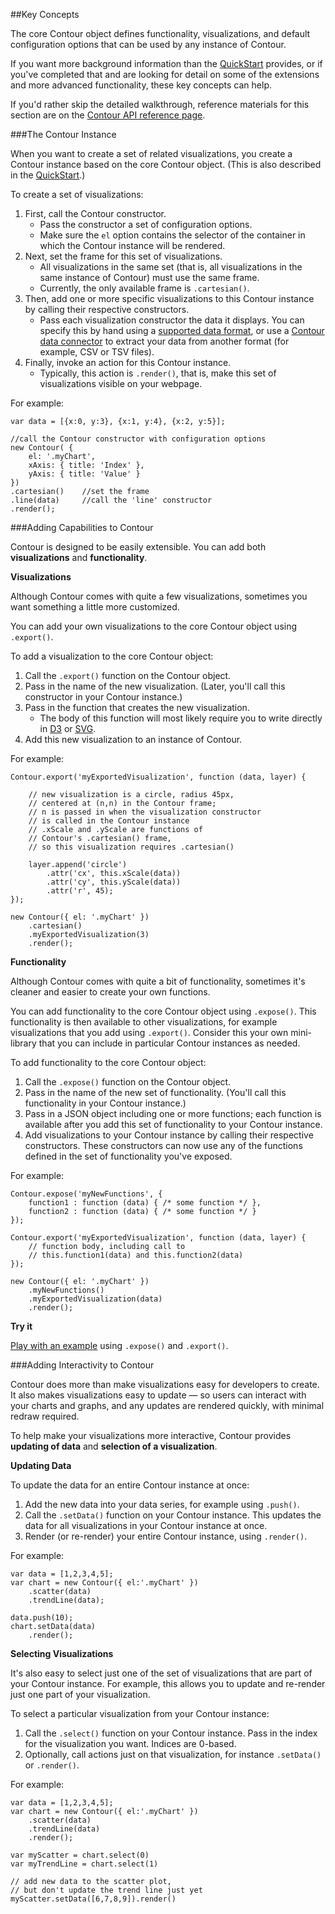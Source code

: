 ##Key Concepts

The core Contour object defines functionality, visualizations, and default configuration options that can be used by any instance of Contour.

If you want more background information than the [QuickStart](#quickstart) provides, or if you've completed that and are looking for detail on some of the extensions and more advanced functionality, these key concepts can help. 

If you'd rather skip the detailed walkthrough, reference materials for this section are on the [Contour API reference page](#contour).

###The Contour Instance

When you want to create a set of related visualizations, you create a Contour instance based on the core Contour object. (This is also described in the [QuickStart](#quickstart).)

To create a set of visualizations:

1. First, call the Contour constructor. 
	* Pass the constructor a set of configuration options. 
	* Make sure the `el` option contains the selector of the container in which the Contour instance will be rendered. 
2. Next, set the frame for this set of visualizations. 
	* All visualizations in the same set (that is, all visualizations in the same instance of Contour) must use the same frame.
	* Currently, the only available frame is `.cartesian()`.
3. Then, add one or more specific visualizations to this Contour instance by calling their respective constructors. 
	* Pass each visualization constructor the data it displays. You can specify this by hand using a [supported data format](#supported_data_formats), or use a [Contour data connector](#data-connectors) to extract your data from another format (for example, CSV or TSV files).
4. Finally, invoke an action for this Contour instance. 
	* Typically, this action is `.render()`, that is, make this set of visualizations visible on your webpage.

For example:

	var data = [{x:0, y:3}, {x:1, y:4}, {x:2, y:5}];
	
	//call the Contour constructor with configuration options
	new Contour( { 
		el: '.myChart',
		xAxis: { title: 'Index' },
		yAxis: { title: 'Value' }
	})
	.cartesian() 	//set the frame
	.line(data)  	//call the 'line' constructor
	.render();


###Adding Capabilities to Contour

Contour is designed to be easily extensible. You can add both **visualizations** and **functionality**.

**Visualizations**

Although Contour comes with quite a few visualizations, sometimes you want something a little more customized. 

You can add your own visualizations to the core Contour object using `.export()`.

To add a visualization to the core Contour object:

1. Call the `.export()` function on the Contour object.
2. Pass in the name of the new visualization. (Later, you'll call this constructor in your Contour instance.)
3. Pass in the function that creates the new visualization.
	* The body of this function will most likely require you to write directly in [D3](http://d3js.org) or [SVG](http://www.w3schools.com/svg/svg_reference.asp).
4. Add this new visualization to an instance of Contour.

For example:

	Contour.export('myExportedVisualization', function (data, layer) {
	
	    // new visualization is a circle, radius 45px, 
	    // centered at (n,n) in the Contour frame;
	    // n is passed in when the visualization constructor
	    // is called in the Contour instance
	    // .xScale and .yScale are functions of 
	    // Contour's .cartesian() frame, 
	    // so this visualization requires .cartesian() 
	
	    layer.append('circle')
	        .attr('cx', this.xScale(data))
	        .attr('cy', this.yScale(data))
	        .attr('r', 45);
	});

	new Contour({ el: '.myChart' })
		.cartesian()
		.myExportedVisualization(3)
		.render();

**Functionality**

Although Contour comes with quite a bit of functionality, sometimes it's cleaner and easier to create your own functions.

You can add functionality to the core Contour object using `.expose()`. This functionality is then available to other visualizations, for example visualizations that you add using `.export()`. Consider this your own mini-library that you can include in particular Contour instances as needed.

To add functionality to the core Contour object:

1. Call the `.expose()` function on the Contour object.
2. Pass in the name of the new set of functionality. (You'll call this functionality in your Contour instance.)
3. Pass in a JSON object including one or more functions; each function is available after you add this set of functionality to your Contour instance.
4. Add visualizations to your Contour instance by calling their respective constructors. These constructors can now use any of the functions defined in the set of functionality you've exposed.

For example: 

	Contour.expose('myNewFunctions', {
	    function1 : function (data) { /* some function */ },
	    function2 : function (data) { /* some function */ }
	});
	
	Contour.export('myExportedVisualization', function (data, layer) {
		// function body, including call to 
		// this.function1(data) and this.function2(data)
	});
	
	new Contour({ el: '.myChart' })
		.myNewFunctions()
		.myExportedVisualization(data)
		.render();

**Try it**

[Play with an example](http://jsfiddle.net/gh/get/jquery/1.7.2/forio/contour/tree/master/src/documentation/fiddle/Contour.expose/) using `.expose()` and `.export()`.


###Adding Interactivity to Contour

Contour does more than make visualizations easy for developers to create. It also makes visualizations easy to update &mdash; so users can interact with your charts and graphs, and any updates are rendered quickly, with minimal redraw required.

To help make your visualizations more interactive, Contour provides **updating of data** and **selection of a visualization**.

**Updating Data**

To update the data for an entire Contour instance at once:

1. Add the new data into your data series, for example using `.push()`.
2. Call the `.setData()` function on your Contour instance. This updates the data for all visualizations in your Contour instance at once.
3. Render (or re-render) your entire Contour instance, using `.render()`.

For example:

	var data = [1,2,3,4,5];
    var chart = new Contour({ el:'.myChart' })
        .scatter(data)
        .trendLine(data);
        
    data.push(10);
    chart.setData(data)
    	.render();


**Selecting Visualizations**

It's also easy to select just one of the set of visualizations that are part of your Contour instance. For example, this allows you to update and re-render just one part of your visualization. 

To select a particular visualization from your Contour instance:

1. Call the `.select()` function on your Contour instance. Pass in the index for the visualization you want. Indices are 0-based.
2. Optionally, call actions just on that visualization, for instance `.setData()` or `.render()`.

For example:

	var data = [1,2,3,4,5];
    var chart = new Contour({ el:'.myChart' })
        .scatter(data)
        .trendLine(data)
        .render();
        
    var myScatter = chart.select(0)
    var myTrendLine = chart.select(1)
    
    // add new data to the scatter plot, 
    // but don't update the trend line just yet
    myScatter.setData([6,7,8,9]).render()

